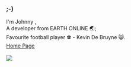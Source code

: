 ### ;-)
I'm Johnny ,  
A developer from EARTH ONLINE 🌏;  
Favourite football player ⚽ - Kevin De Bruyne 😺.  
[Home Page](https://github.com/JohnnySi1verhand)  
<br>
[<img src="https://img1.imgtp.com/2023/08/26/qH73XaOp.jpg" />](https://github.com/JohnnySi1verhand)
